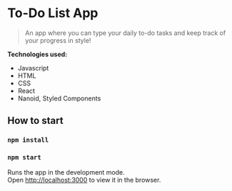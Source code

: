 # To-Do List App

> An app where you can type your daily to-do tasks and keep track of your progress in style!

**Technologies used:** 
- Javascript 
- HTML
- CSS
- React
- Nanoid, Styled Components

## How to start

### `npm install`

### `npm start`

Runs the app in the development mode.<br />
Open [http://localhost:3000](http://localhost:3000) to view it in the browser.
